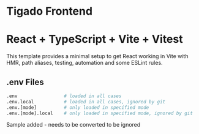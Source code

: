 # Tigado Frontend
# React + TypeScript + Vite + Vitest

This template provides a minimal setup to get React working in Vite with HMR, path aliases, testing, automation and some ESLint rules.

## .env Files

```bash
.env                 # loaded in all cases
.env.local           # loaded in all cases, ignored by git
.env.[mode]          # only loaded in specified mode
.env.[mode].local    # only loaded in specified mode, ignored by git
```

Sample added - needs to be converted to be ignored
